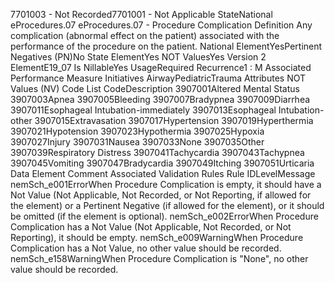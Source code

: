 

7701003 - Not Recorded7701001 - Not Applicable
StateNational
eProcedures.07
eProcedures.07 - Procedure Complication
Definition
Any complication (abnormal effect on the patient) associated with the performance of the procedure on the
patient.
National ElementYesPertinent Negatives (PN)No
State ElementYes
NOT ValuesYes
Version 2 ElementE19_07
Is NillableYes
UsageRequired
Recurrence1 : M
Associated Performance Measure Initiatives
AirwayPediatricTrauma
Attributes
NOT Values (NV)
Code List
CodeDescription
3907001Altered Mental Status
3907003Apnea
3907005Bleeding
3907007Bradypnea
3907009Diarrhea
3907011Esophageal Intubation-immediately
3907013Esophageal Intubation-other
3907015Extravasation
3907017Hypertension
3907019Hyperthermia
3907021Hypotension
3907023Hypothermia
3907025Hypoxia
3907027Injury
3907031Nausea
3907033None
3907035Other
3907039Respiratory Distress
3907041Tachycardia
3907043Tachypnea
3907045Vomiting
3907047Bradycardia
3907049Itching
3907051Urticaria
Data Element Comment
Associated Validation Rules
Rule IDLevelMessage
nemSch_e001ErrorWhen Procedure Complication is empty, it should have a Not Value (Not Applicable, Not
Recorded, or Not Reporting, if allowed for the element) or a Pertinent Negative (if allowed for the
element), or it should be omitted (if the element is optional).
nemSch_e002ErrorWhen Procedure Complication has a Not Value (Not Applicable, Not Recorded, or Not
Reporting), it should be empty.
nemSch_e009WarningWhen Procedure Complication has a Not Value, no other value should be recorded.
nemSch_e158WarningWhen Procedure Complication is "None", no other value should be recorded.

